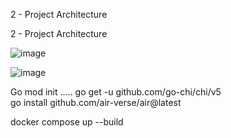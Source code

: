 2 - Project Architecture

2 - Project Architecture

![image](https://github.com/user-attachments/assets/f29fc312-fd94-4be7-a8e4-aec9fbf14e82)


![image](https://github.com/user-attachments/assets/4c4bf9bb-e3f5-4c99-a2d0-6a72394273d3)


Go mod init …..
go get -u github.com/go-chi/chi/v5  
go install github.com/air-verse/air@latest  

docker compose up --build



